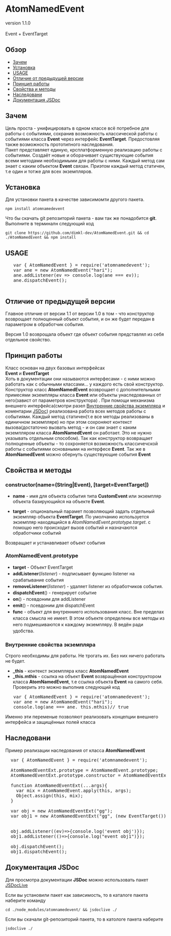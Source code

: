 # AtomNamedEvent
version 1.1.0<br></br>
 Event + EventTarget<br>

 ## Обзор
 - <a href="#Зачем">Зачем</a>
 - <a href="#Установка">Установка</a>
 - <a href="#USAGE">USAGE</a>
 - <a href="#diffver">Отличие от предыдущей версии</a>
 - <a href="#pr">Принцип работы</a>
 - <a href="#svm">Свойства и методы</a>
 - <a href="#Наследовани">Наследовани</a>
 - <a href="#jsdoc">Документация JSDoc</a>

 ## Зачем<span id="Зачем"></span>
 Цель проста - унифицировать в одном классе всё потребное для работы с событиями, сохранив возможность классической работы с событиями класса **Event** через интерфейс **EventTarget**. Предостовляя также возможность прототипного наследования.<br>
 Пакет представляет единую, крсплатформенную реализацию работы с событиями.
 Создаёт новые и оборачивает сущиствующие события всеми методами необходимыми для работы с ними. Каждый метод сам знает с каким объектом **Event** связан. Приэтом каждый метод статичен, т.е один и тотже для всех экземпляров.

 ## Установка<span id="Установка"></span>
 Для установки пакета в качестве зависимомти другого пакета.

    npm install atomnamedevent

Что бы скачать git репозиторий пакета - вам так же понадобится   **git**. Выполните в терминалн следующий код 

    git clone https://github.com/dimkl-dev/AtomNamedEvent.git && cd ./AtomNamedEvent && npm install 

## USAGE<span id="USAGE"></span>
<pre>
   var { AtomNamedEvent } = require('atomnamedevent');
   var ane = new AtomNamedEvent("hari");
   ane.addListener(ev => console.log(ane === ev));
   ane.dispatchEvent(); 
 </pre>       

## Отличие от предыдущей версии<span id="diffver"></span>
 <p> Главное отличие от версии 1.1 от версии 1.0 в том - что конструктор возврощает полноценный объект события, и он же будет передан в параметром в обработчик события. 
 <P>Версия 1.0 возврощала объект где объект события представлял из себя отдельное свойство.
    
 ## Принцип работы<span id="pr"></span>
 Класс основан на двух базовых интерфейсах<br>
 **Event** и **EventTarget**<br>
 Хоть в документации они называются интерфесами - с ними можно работать как с обычными классами... у каждого есть свой конструктор.<br>
 Конструктор класс **AtomNamedEvent** возврощает с дополнительными примесями экземпляры класса **Event** или объекты унаследованных от него(завист от параметров конструктора) . При помощи механизма внешнего интерфейса(смотри разел [Внутренние свойства экземпляра](#vse) и коментарии [JSDoc](#jsdoc)) реализована работа всех методов работы с событиями. Каждый метод статичен(т.е все методы реализованы в единичном экземпляре) но при этом сохроняют контекст вызова(достаточно вызвать метод - и он сам знает с каким экземпляром класса **AtomNamedEvent** он работает. Это не нужно указывать отдельным способом). Так как конструктор возвращает полноценные объекты - то сохроняется возможность классичечской работы с событиями основаными на интерфесе **Event**. Так же в **AtomNamedEvent** можно обернуть существующие события **Event**

 ## Свойства и методы<span id="svm"></span>
 
 ### constructor(name=(String|Event), [target=EventTarget]) 
 - **name** -  имя  для объекта события типа **CustomEvent** или экземпляр объекта базирующийся на объекте **Event**. 

 - **target** - опциональный парамет позволяющий задать отдельный  экземпляр объекта **EventTarget**. По умолчанию
 используется экземпляр находящийся в *AtomNamedEvent.prototype.target*. с помощю него происходит вызов событий  и назначаются обработчики событий
  
Возвращает и устанавливает объект события

 ### AtomNamedEvent.prototype
 <div style="line-height: 15pt">

- **target** - Объект EventTarget
- **addListener**(*listener*) - подписывает функцию listener на срабатывание события
- **removeListener**(*listener*) - удаляет listener из обработчиков события.
- **dispatchEvent**() - генерирует событие
- **on**() - псевдоним для addListener
- **emit**() - псевдоним для dispatchEvent
- **func** - объект для внутренниего использования класс. Вне пределах класса смысла не имеет. В этом объекте определены все методы из него подмешиваются к каждому экземпляру. В ведён ради удобства.

</div>

### Внутренние свойства экземпляра<span id="vse"></span>

Cтрого необходимы для работы. Не трогать их. Без них ничего работать не будет.

- **_this** - контекст экземпляра класс **AtomNamedEvent**
- **_this.mthis** - ссылка на объект **Event** возвращённая конструктором класса **AtomNamedEvent**, т.е ссылка объекта **Event** на самого себя. Проверить это можно выполнив следующий код

<pre>
   var { AtomNamedEvent } = require('atomnamedevent');
   var ane = new AtomNamedEvent("hari");
   console.log(ane === ane._this.mthis)// true
</pre>

Именно эти переменые позволяют реализовать концепции внешнего интерфейса и защищённых полей класса



 ## Наследовани<span id="Наследовани"></span> 
 Пример реализации наследования от класса **AtomNamedEvent** 

 <pre>
  var { AtomNamedEvent } = require('atomnamedevent');
  
  AtomNamedEventExt.prototype = AtomNamedEvent.prototype;
  AtomNamedEventExt.prototype.constructor = AtomNamedEventExt;

  function AtomNamedEventExt(...args){
    var mix = AtomNamedEvent.apply(this, args);
    Object.assign(this, mix);
  }

  var obj = new AtomNamedEventExt("gg");
  var obj1 = new AtomNamedEventExt("gg", (new EventTarget()));


  obj.addListener((ev)=>{console.log('event obj')});
  obj1.addListener(()=>{console.log("event obj1")});

  obj.dispatchEvent();
  obj1.dispatchEvent();
</pre>

## Документация JSDoc<span id='jsdoc'></span>

Для  просмотра документации **JSDoc** можно использовать пакет [JSDocLive](https://www.npmjs.com/package/jsdoclive)

Если вы установили пакет как зависимость, то в каталоге пакета наберите команду 

    cd ./node_modules/atomnamedevent/ && jsdoclive ./

Если вы скачали git-репозиторий пакета, то в катологе пакета наберите 

    jsdoclive ./ 





